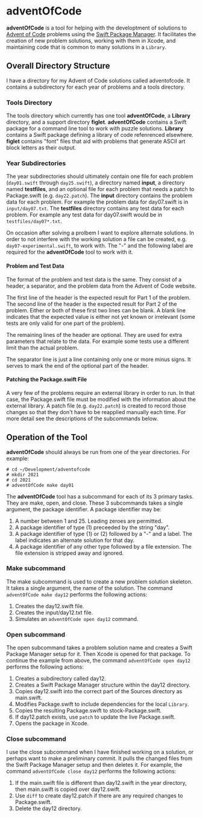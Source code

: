 # adventOfCode

**adventOfCode** is a tool for helping with the developtment of solutions to [Advent of Code](https://adventofcode.com) problems using the [Swift Package Manager](https://swift.org/package-manager).  It facilitates the creation of new problem solutions, working with them in Xcode, and maintaining code that is common to many solutions in a `Library`.

## Overall Directory Structure

I have a directory for my Advent of Code solutions called adventofcode.  It contains a subdirectory for each year of problems and a tools directory.

### Tools Directory

The tools directory which currently has one tool **adventOfCode**, a **Library** directory, and a support directory **figlet**.  **adventOfCode** contains a Swift package for a command line tool to work with puzzle solutions. **Library** contains a Swift package defining a library of code refenrenced elsewhere. **figlet** contains "font" files that aid with problems that generate ASCII art block letters as their output.

### Year Subdirectories

The year subdirectories should ultimately contain one file for each problem (`day01.swift` through `day25.swift`), a directory named **input**, a directory named **testfiles**, and an optional file for each problem that needs a patch to Package.swift (e.g. `day22.patch`).  The **input** directory contains the problem data for each problem.  For example the problem data for day07.swift is in `input/day07.txt`.  The **testfiles** directory contains any test data for each problem.  For example any test data for day07.swift would be in `testfiles/day07*.txt`.

On occasion after solving a prolbem I want to explore alternate solutions. In order to not interfere with the working solution a file can be created, e.g. `day07-experimental.swift`, to work with. The "-" and the following label are required for the **adventOfCode** tool to work with it.

#### Problem and Test Data

The format of the problem and test data is the same.  They consist of a header, a separator, and the problem data from the Advent of Code website.

The first line of the header is the expected result for Part 1 of the problem.  The second line of the header is the expected result for Part 2 of the problem.  Either or both of these first two lines can be blank.  A blank line indicates that the expected value is either not yet known or irrelevant (some tests are only valid for one part of the problem).

The remaining lines of the header are optional.  They are used for extra parameters that relate to the data.  For example some tests use a different limit than the actual problem.

The separator line is just a line containing only one or more minus signs.  It serves to mark the end of the optional part of the header.

#### Patching the Package.swift File ####

A very few of the problems require an external library in order to run.  In that case, the Package.swift file must be modified with the information about the external library.  A patch file (e.g. `day22.patch`) is created to record those changes so that they don't have to be reapplied manually each time. For more detail see the descriptions of the subcommands below.

## Operation of the Tool

**adventOfCode** should always be run from one of the year directories.  For example:

```
# cd ~/Development/adventofcode
# mkdir 2021
# cd 2021
# adventOfCode make day01
```

The **adventOfCode** tool has a subcommand for each of its 3 primary tasks.  They are make, open, and close.  These 3 subcommands takes a single argument, the package identifier.  A package identifier may be:

1. A number between 1 and 25.  Leading zeroes are permitted.
1. A package identifier of type (1) preceeded by the string "day".
1. A package identifier of type {1) or (2) followed by a "-" and a label.  The label indicates an alternate solution for that day.
1. A package identifier of any other type followed by a file extension.  The file extension is stripped away and ignored.

### Make subcommand

The make subcommand is used to create a new problem solution skeleton.  It takes a single argument, the name of the solution.  The command `adventOfCode make day12` performs the following actions:

1. Creates the day12.swift file.
1. Creates the input/day12.txt file.
1. Simulates an `adventOfCode open day12` command.

### Open subcommand

The open subcommand takes a problem solution name and creates a Swift Package Manager setup for it.  Then Xcode is opened for that package.  To continue the example from above, the command `adventOfCode open day12` performs the following actions:

1. Creates a subdirectory called day12.
1. Creates a Swift Package Manager structure within the day12 directory.
1. Copies day12.swift into the correct part of the Sources directory as main.swift.
1. Modifies Package.swift to include dependencies for the local `Library`.
1. Copies the resulting Package.swift to stock-Package.swift.
1. If day12.patch exists, use `patch` to update the live Package.swift.
1. Opens the package in Xcode.

### Close subcommand

I use the close subcommand when I have finished working on a solution, or perhaps want to make a preliminary commit.  It pulls the changed files from the Swift Package Manager setup and then deletes it.  For example, the command `adventOfCode close day12` performs the following actions:

1. If the main.swift file is different than day12.swift in the year directory, then main.swift is copied over day12.swift.
1. Use `diff` to create day12.patch if there are any required changes to Package.swift.
1. Delete the day12 directory.
